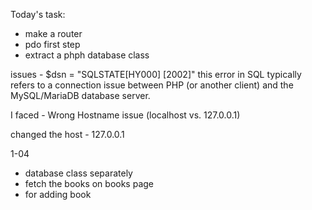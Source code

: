 Today's task:

- make a router 
- pdo first step
- extract a phph database class

issues - $dsn =  "SQLSTATE[HY000] [2002]" this error in SQL typically refers to a connection issue between PHP (or another client) and the MySQL/MariaDB database server. 

I faced - Wrong Hostname issue (localhost vs. 127.0.0.1)

changed the host - 127.0.0.1

1-04

- database class separately
- fetch the books on books page
- for adding book

